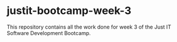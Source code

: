 # justit-bootcamp-week-3
This repository contains all the work done for week 3 of the Just IT Software Development Bootcamp.
